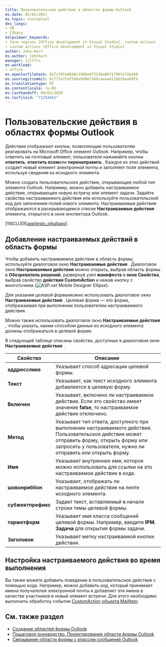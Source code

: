 ```yaml
---
title: Пользовательские действия в областях формы Outlook
ms.date: 02/02/2017
ms.topic: conceptual
dev_langs:
- VB
- CSharp
helpviewer_keywords:
- form regions [Office development in Visual Studio], custom actions
- custom actions [Office development in Visual Studio]
author: John-Hart
ms.author: johnhart
manager: jillfra
ms.workload:
- office
ms.openlocfilehash: 817cf9fe8698c2908e873246a8971f90fe72b460
ms.sourcegitcommit: 6cfffa72af599a9d667249caaaa411bb28ea69fd
ms.translationtype: MT
ms.contentlocale: ru-RU
ms.lasthandoff: 09/02/2020
ms.locfileid: "71254442"
---
```

# <a name="custom-actions-in-outlook-form-regions"></a>Пользовательские действия в областях формы Outlook
  Действия отображают кнопки, позволяющие пользователям реагировать на Microsoft Office элемент Outlook. Например, чтобы ответить на почтовый элемент, пользователи нажимайте кнопки **ответить**, **ответить всем**или **перенаправить** . Каждое из этих действий создает новый элемент электронной почты и заполняет поля элемента, используя сведения из исходного элемента.

 Можно создать пользовательское действие, открывающее любой тип элемента Outlook. Например, можно добавить настраиваемое действие, открывающее новую встречу или элемент задачи. Задайте свойства настраиваемого действия или используйте пользовательский код для заполнения полей нового элемента. Настраиваемые действия отображаются в раскрывающемся списке **Настраиваемые действия** элемента, открытого в окне инспектора Outlook.

 [!INCLUDE[appliesto_olkallapp](../vsto/includes/appliesto-olkallapp-md.md)]

## <a name="add-custom-actions-to-a-form-region"></a>Добавление настраиваемых действий в область формы
 Чтобы добавить настраиваемое действие в область формы, используйте диалоговое окно **Настраиваемые действия** . Диалоговое окно **Настраиваемые действия** можно открыть, выбрав область формы в **Обозреватель решений**, развернув узел **манифеста** в **окне Свойства**, выбрав свойство **действия CustomAction** и нажав кнопку с многоточием (![ASP.net Mobile Designer Ellipse](../sharepoint/media/mwellipsis.gif "Эллипс конструктора ASP.NET для мобильных устройств")).

 Для указания *целевой формы*можно использовать диалоговое окно **Настраиваемые действия** . Целевая форма — это форма, отображаемая при выполнении пользователем настраиваемого действия.

 Можно также использовать диалоговое окно **Настраиваемые действия** , чтобы указать, каким способом данные из исходного элемента должны отображаться в целевой форме.

 В следующей таблице описаны свойства, доступные в диалоговом окне **Настраиваемые действия** .

|Свойство|Описание|
|--------------|-----------------|
|**аддресслике**|Указывает способ адресации целевой формы.|
|**Текст**|Указывает, как текст исходного элемента добавляется в целевую форму.|
|**Включен**|Указывает, включено ли настраиваемое действие. Если это свойство имеет значение **false**, то настраиваемое действие отключено.|
|**Метод**|Указывает тип ответа, доступного при выполнении настраиваемого действия. Пользовательское действие может отправить форму, открыть форму или запросить у пользователя, нужно ли отправить или открыть форму.|
|**Имя**|Указывает внутреннее имя, которое можно использовать для ссылки на это настраиваемое действие в коде.|
|**шовонриббон**|Указывает, отображать ли настраиваемое действие на ленте исходного элемента.|
|**субжектпрефикс**|Задает текст, вставляемый в начале строки темы целевой формы.|
|**таржетформ**|Указывает имя класса сообщений целевой формы. Например, введите **IPM. Задача** для открытия формы задачи.|
|**Заголовок**|Указывает метку настраиваемой кнопки действия.|

## <a name="customize-a-custom-action-at-run-time"></a>Настройка настраиваемого действия во время выполнения
 Вы также можете добавить поведение в пользовательское действие с помощью кода. Например, можно добавить код, который принимает имена получателей электронной почты и добавляет эти имена в качестве участников в новый элемент встречи. Для этого необходимо выполнить обработку события [CustomAction](/office/vba/api/Outlook.MailItem.CustomAction) [объекта MailItem](/office/vba/api/Outlook.MailItem).

## <a name="see-also"></a>См. также раздел
- [Создание областей формы Outlook](../vsto/creating-outlook-form-regions.md)
- [Пошаговое руководство. Проектирование области формы Outlook](../vsto/walkthrough-designing-an-outlook-form-region.md)
- [Связывание области формы с классом сообщений Outlook](../vsto/associating-a-form-region-with-an-outlook-message-class.md)
